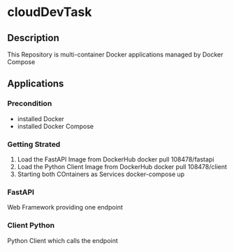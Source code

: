 # cloudDevTask

## Description

This Repository is multi-container Docker applications managed by Docker Compose

## Applications

### Precondition
- installed Docker
- installed Docker Compose

### Getting Strated

1. Load the FastAPI Image from DockerHub
    docker pull 108478/fastapi
2. Load the Python Client Image from DockerHub
    docker pull 108478/client
3. Starting both COntainers as Services
    docker-compose up


### FastAPI 
Web Framework providing one endpoint

#### 

### Client Python
Python Client which calls the endpoint